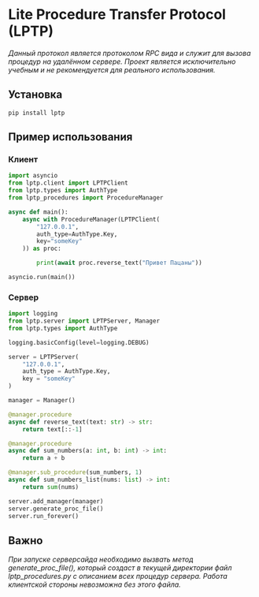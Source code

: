 # Lite Procedure Transfer Protocol (LPTP)
*Данный протокол является протоколом RPC вида и служит для вызова процедур на удалённом сервере. Проект является исключительно учебным и не рекомендуется для реального использования.*

## Установка

`pip install lptp`

## Пример использования

### Клиент
```python
import asyncio
from lptp.client import LPTPClient
from lptp.types import AuthType
from lptp_procedures import ProcedureManager

async def main():
    async with ProcedureManager(LPTPClient(
        "127.0.0.1",
        auth_type=AuthType.Key,
        key="someKey"
    )) as proc:

        print(await proc.reverse_text("Привет Пацаны"))

asyncio.run(main())
```

### Сервер
```python
import logging
from lptp.server import LPTPServer, Manager
from lptp.types import AuthType

logging.basicConfig(level=logging.DEBUG)

server = LPTPServer(
    "127.0.0.1",
    auth_type = AuthType.Key,
    key = "someKey"
)

manager = Manager()

@manager.procedure
async def reverse_text(text: str) -> str:
    return text[::-1]

@manager.procedure
async def sum_numbers(a: int, b: int) -> int:
    return a + b

@manager.sub_procedure(sum_numbers, 1)
async def sum_numbers_list(nums: list) -> int:
    return sum(nums)

server.add_manager(manager)
server.generate_proc_file()
server.run_forever()
```

## Важно
*При запуске серверсайда необходимо вызвать метод generate_proc_file(), который создаст в текущей директории файл lptp_procedures.py с описанием всех процедур сервера. Работа клиентской стороны невозможна без этого файла.*